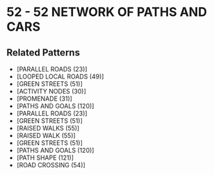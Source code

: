 # 52 - 52 NETWORK OF PATHS AND CARS

## Related Patterns

- [PARALLEL ROADS (23)]
- [LOOPED LOCAL ROADS (49)]
- [GREEN STREETS (51)]
- [ACTIVITY NODES (30)]
- [PROMENADE (31)]
- [PATHS AND GOALS (120)]
- [PARALLEL ROADS (23)]
- [GREEN STREETS (51)]
- [RAISED WALKS (55)]
- [RAISED WALK (55)]
- [GREEN STREETS (51)]
- [PATHS AND GOALS (120)]
- [PATH SHAPE (121)]
- [ROAD CROSSING (54)]
